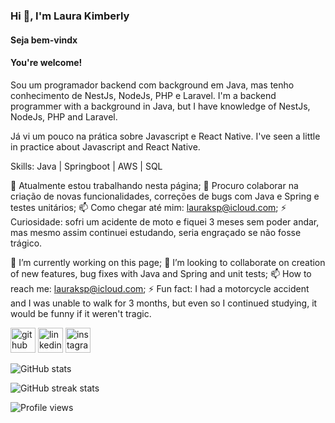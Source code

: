### Hi 👋, I'm Laura Kimberly

#### Seja bem-vindx
#### You're welcome!

Sou um programador backend com background em Java, mas tenho conhecimento de NestJs, NodeJs, PHP e Laravel.
I'm a backend programmer with a background in Java, but I have knowledge of NestJs, NodeJs, PHP and Laravel.

Já vi um pouco na prática sobre Javascript e React Native.
I've seen a little in practice about Javascript and React Native.

Skills: Java | Springboot | AWS | SQL

🔭 Atualmente estou trabalhando nesta página;
👯 Procuro colaborar na criação de novas funcionalidades, correções de bugs com Java e Spring e testes unitários;
📫 Como chegar até mim: lauraksp@icloud.com;
⚡ Curiosidade: sofri um acidente de moto e fiquei 3 meses sem poder andar, mas mesmo assim continuei estudando, seria engraçado se não fosse trágico.

🔭 I’m currently working on this page; 
👯 I’m looking to collaborate on creation of new features, bug fixes with Java and Spring and unit tests; 
📫 How to reach me: lauraksp@icloud.com; 
⚡ Fun fact: I had a motorcycle accident and I was unable to walk for 3 months, but even so I continued studying, it would be funny if it weren't tragic. 


[<img src='https://cdn.jsdelivr.net/npm/simple-icons@3.0.1/icons/github.svg' alt='github' height='40'>](https://github.com/lauraksp)  [<img src='https://cdn.jsdelivr.net/npm/simple-icons@3.0.1/icons/linkedin.svg' alt='linkedin' height='40'>](https://www.linkedin.com/in/lauraksp/)  [<img src='https://cdn.jsdelivr.net/npm/simple-icons@3.0.1/icons/instagram.svg' alt='instagram' height='40'>](https://www.instagram.com/kim.javaa/)  

![GitHub stats](https://github-readme-stats.vercel.app/api?username=lauraksp&show_icons=true)  

![GitHub streak stats](https://streak-stats.demolab.com/?user=lauraksp)  

![Profile views](https://gpvc.arturio.dev/lauraksp)  
